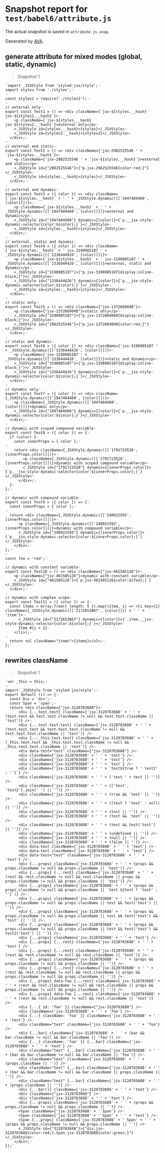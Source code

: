 # Snapshot report for `test/babel6/attribute.js`

The actual snapshot is saved in `attribute.js.snap`.

Generated by [AVA](https://ava.li).

## generate attribute for mixed modes (global, static, dynamic)

> Snapshot 1

    `import _JSXStyle from 'styled-jsx/style';␊
    import styles from './styles';␊
    ␊
    const styles2 = require('./styles2');␊
    ␊
    // external only␊
    export const Test1 = () => <div className={`jsx-${styles.__hash} jsx-${styles2.__hash}`}>␊
        <p className={`jsx-${styles.__hash} jsx-${styles2.__hash}`}>external only</p>␊
        <_JSXStyle id={styles.__hash}>{styles}</_JSXStyle>␊
        <_JSXStyle id={styles2.__hash}>{styles2}</_JSXStyle>␊
      </div>;␊
    ␊
    // external and static␊
    export const Test2 = () => <div className={'jsx-2982525546 ' + `jsx-${styles.__hash}`}>␊
        <p className={'jsx-2982525546 ' + `jsx-${styles.__hash}`}>external and static</p>␊
        <_JSXStyle id={"2982525546"}>{"p.jsx-2982525546{color:red;}"}</_JSXStyle>␊
        <_JSXStyle id={styles.__hash}>{styles}</_JSXStyle>␊
      </div>;␊
    ␊
    // external and dynamic␊
    export const Test3 = ({ color }) => <div className={`jsx-${styles.__hash}` + ' ' + _JSXStyle.dynamic([['1947484460', [color]]])}>␊
        <p className={`jsx-${styles.__hash}` + ' ' + _JSXStyle.dynamic([['1947484460', [color]]])}>external and dynamic</p>␊
        <_JSXStyle id={"1947484460"} dynamic={[color]}>{`p.__jsx-style-dynamic-selector{color:${color};}`}</_JSXStyle>␊
        <_JSXStyle id={styles.__hash}>{styles}</_JSXStyle>␊
      </div>;␊
    ␊
    // external, static and dynamic␊
    export const Test4 = ({ color }) => <div className={`jsx-${styles.__hash}` + ' jsx-3190985107 ' + _JSXStyle.dynamic([['1336444426', [color]]])}>␊
        <p className={`jsx-${styles.__hash}` + ' jsx-3190985107 ' + _JSXStyle.dynamic([['1336444426', [color]]])}>external, static and dynamic</p>␊
        <_JSXStyle id={"3190985107"}>{"p.jsx-3190985107{display:inline-block;}"}</_JSXStyle>␊
        <_JSXStyle id={"1336444426"} dynamic={[color]}>{`p.__jsx-style-dynamic-selector{color:${color};}`}</_JSXStyle>␊
        <_JSXStyle id={styles.__hash}>{styles}</_JSXStyle>␊
      </div>;␊
    ␊
    // static only␊
    export const Test5 = () => <div className={"jsx-1372669040"}>␊
        <p className={"jsx-1372669040"}>static only</p>␊
        <_JSXStyle id={"3190985107"}>{"p.jsx-1372669040{display:inline-block;}"}</_JSXStyle>␊
        <_JSXStyle id={"2982525546"}>{"p.jsx-1372669040{color:red;}"}</_JSXStyle>␊
      </div>;␊
    ␊
    // static and dynamic␊
    export const Test6 = ({ color }) => <div className={'jsx-3190985107 ' + _JSXStyle.dynamic([['1336444426', [color]]])}>␊
        <p className={'jsx-3190985107 ' + _JSXStyle.dynamic([['1336444426', [color]]])}>static and dynamic</p>␊
        <_JSXStyle id={"3190985107"}>{"p.jsx-3190985107{display:inline-block;}"}</_JSXStyle>␊
        <_JSXStyle id={"1336444426"} dynamic={[color]}>{`p.__jsx-style-dynamic-selector{color:${color};}`}</_JSXStyle>␊
      </div>;␊
    ␊
    // dynamic only␊
    export const Test7 = ({ color }) => <div className={_JSXStyle.dynamic([['1947484460', [color]]])}>␊
        <p className={_JSXStyle.dynamic([['1947484460', [color]]])}>dynamic only</p>␊
        <_JSXStyle id={"1947484460"} dynamic={[color]}>{`p.__jsx-style-dynamic-selector{color:${color};}`}</_JSXStyle>␊
      </div>;␊
    ␊
    // dynamic with scoped compound variable␊
    export const Test8 = ({ color }) => {␊
      if (color) {␊
        const innerProps = { color };␊
    ␊
        return <div className={_JSXStyle.dynamic([['1791723528', [innerProps.color]]])}>␊
            <p className={_JSXStyle.dynamic([['1791723528', [innerProps.color]]])}>dynamic with scoped compound variable</p>␊
            <_JSXStyle id={"1791723528"} dynamic={[innerProps.color]}>{`p.__jsx-style-dynamic-selector{color:${innerProps.color};}`}</_JSXStyle>␊
          </div>;␊
      }␊
    };␊
    ␊
    // dynamic with compound variable␊
    export const Test9 = ({ color }) => {␊
      const innerProps = { color };␊
    ␊
      return <div className={_JSXStyle.dynamic([['248922593', [innerProps.color]]])}>␊
          <p className={_JSXStyle.dynamic([['248922593', [innerProps.color]]])}>dynamic with compound variable</p>␊
          <_JSXStyle id={"248922593"} dynamic={[innerProps.color]}>{`p.__jsx-style-dynamic-selector{color:${innerProps.color};}`}</_JSXStyle>␊
        </div>;␊
    };␊
    ␊
    const foo = 'red';␊
    ␊
    // dynamic with constant variable␊
    export const Test10 = () => <div className={"jsx-461505126"}>␊
        <p className={"jsx-461505126"}>dynamic with constant variable</p>␊
        <_JSXStyle id={"461505126"}>{`p.jsx-461505126{color:${foo};}`}</_JSXStyle>␊
      </div>;␊
    ␊
    // dynamic with complex scope␊
    export const Test11 = ({ color }) => {␊
      const items = Array.from({ length: 5 }).map((item, i) => <li key={i} className={_JSXStyle.dynamic([['2172653867', [color]]]) + ' ' + 'item'}>␊
          <_JSXStyle id={"2172653867"} dynamic={[color]}>{`.item.__jsx-style-dynamic-selector{color:${color};}`}</_JSXStyle>␊
          Item #{i + 1}␊
        </li>);␊
    ␊
      return <ul className="items">{items}</ul>;␊
    };`

## rewrites className

> Snapshot 1

    `var _this = this;␊
    ␊
    import _JSXStyle from 'styled-jsx/style';␊
    export default (() => {␊
      const Div = 'div';␊
      const Span = 'span';␊
      return <div className={"jsx-3120783688"}>␊
          <div {...test.test} className={'jsx-3120783688' + ' ' + (test.test && test.test.className != null && test.test.className || 'test')} />␊
          <div {...test.test.test} className={'jsx-3120783688' + ' ' + (test.test.test && test.test.test.className != null && test.test.test.className || 'test')} />␊
          <div {..._this.test.test} className={'jsx-3120783688' + ' ' + (_this.test.test && _this.test.test.className != null && _this.test.test.className || 'test')} />␊
          <div data-test="test" className={"jsx-3120783688"} />␊
          <div className={'jsx-3120783688' + ' ' + 'test'} />␊
          <div className={'jsx-3120783688' + ' ' + 'test'} />␊
          <div className={'jsx-3120783688' + ' ' + `test`} />␊
          <div className={'jsx-3120783688' + ' ' + `test${true ? ' test2' : ''}`} />␊
          <div className={'jsx-3120783688' + ' ' + ('test ' + test || '')} />␊
          <div className={'jsx-3120783688' + ' ' + (['test', 'test2'].join(' ') || '')} />␊
          <div className={'jsx-3120783688' + ' ' + (true && 'test' || '')} />␊
          <div className={'jsx-3120783688' + ' ' + ((test ? 'test' : null) || '')} />␊
          <div className={'jsx-3120783688' + ' ' + (test || '')} />␊
          <div className={'jsx-3120783688' + ' ' + (test && 'test' || '')} />␊
          <div className={'jsx-3120783688' + ' ' + (test && test('test') || '')} />␊
          <div className={'jsx-3120783688' + ' ' + (undefined || '')} />␊
          <div className={'jsx-3120783688' + ' ' + (null || '')} />␊
          <div className={'jsx-3120783688' + ' ' + (false || '')} />␊
          <div data-test className={'jsx-3120783688' + ' ' + 'test'} />␊
          <div data-test className={'jsx-3120783688' + ' ' + 'test'} />␊
          <div data-test="test" className={'jsx-3120783688' + ' ' + 'test'} />␊
          <div {...props} className={'jsx-3120783688' + ' ' + (props && props.className != null && props.className || 'test')} />␊
          <div {...props} {...rest} className={'jsx-3120783688' + ' ' + (rest && rest.className != null && rest.className || props && props.className != null && props.className || 'test')} />␊
          <div {...props} className={'jsx-3120783688' + ' ' + (props && props.className != null && props.className || `test ${test ? 'test' : ''}`)} />␊
          <div {...props} className={'jsx-3120783688' + ' ' + (props && props.className != null && props.className || test && test('test') || '')} />␊
          <div {...props} className={'jsx-3120783688' + ' ' + (props && props.className != null && props.className || test && test('test') && 'test' || '')} />␊
          <div {...props} className={'jsx-3120783688' + ' ' + (props && props.className != null && props.className || test && test('test') && test2('test') || '')} />␊
          <div {...props} className={'jsx-3120783688' + ' ' + 'test'} />␊
          <div {...props} {...rest} className={'jsx-3120783688' + ' ' + 'test'} />␊
          <div {...props} {...rest} className={'jsx-3120783688' + ' ' + (rest && rest.className != null && rest.className || 'test')} />␊
          <div {...props} className={'jsx-3120783688' + ' ' + (props && props.className != null && props.className || '')} />␊
          <div {...props} {...rest} className={'jsx-3120783688' + ' ' + (rest && rest.className != null && rest.className || props && props.className != null && props.className || '')} />␊
          <div {...props} data-foo {...rest} className={'jsx-3120783688' + ' ' + (rest && rest.className != null && rest.className || props && props.className != null && props.className || '')} />␊
          <div {...props} data-foo {...rest} className={'jsx-3120783688' + ' ' + (rest && rest.className != null && rest.className || 'test')} />␊
          <div {...{ id: 'foo' }} className={"jsx-3120783688"} />␊
          <div className={'jsx-3120783688' + ' ' + 'foo'} />␊
          <div {...{ className: 'foo' }} className={'jsx-3120783688' + ' ' + 'test'} />␊
          <div className="test" className={'jsx-3120783688' + ' ' + 'foo'} />␊
          <div {...bar} className={'jsx-3120783688' + ' ' + (bar && bar.className != null && bar.className || 'foo')} />␊
          <div {...{ className: 'foo' }} {...bar} className={'jsx-3120783688' + ' ' + 'test'} />␊
          <div className="test" {...bar} className={'jsx-3120783688' + ' ' + (bar && bar.className != null && bar.className || 'foo')} />␊
          <div className="test" className={'jsx-3120783688' + ' ' + (props.className || '')} />␊
          <div className="test" {...bar} className={'jsx-3120783688' + ' ' + (bar && bar.className != null && bar.className || props.className || '')} />␊
          <div className="test" {...bar} className={'jsx-3120783688' + ' ' + (props.className || '')} />␊
          <div {...bar()} className={'jsx-3120783688' + ' ' + 'test'} />␊
          <Div className={"jsx-3120783688"} />␊
          <Div className={'jsx-3120783688' + ' ' + 'test'} />␊
          <Div {...props} className={'jsx-3120783688' + ' ' + (props && props.className != null && props.className || '')} />␊
          <Span className={'jsx-3120783688' + ' Span'} />␊
          <Span className={'jsx-3120783688' + ' Span' + ' ' + 'test'} />␊
          <Span {...props} className={'jsx-3120783688' + ' Span' + ' ' + (props && props.className != null && props.className || '')} />␊
          <_JSXStyle id={"3120783688"}>{"div.jsx-3120783688{color:red;}.Span.jsx-3120783688{color:green;}"}</_JSXStyle>␊
        </div>;␊
    });`
